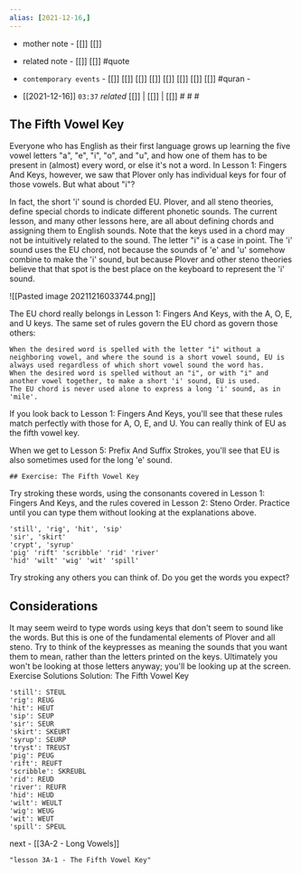 ```yaml
---
alias: [2021-12-16,]
---
```

- mother note - [[]] [[]]
- related note - [[]] [[]] #quote 
- `contemporary events` - [[]] [[]] [[]] [[]] [[]] [[]] [[]] [[]] #quran -

- [[2021-12-16]]  `03:37` _related_ [[]] | [[]] | [[]] # # #

## The Fifth Vowel Key

Everyone who has English as their first language grows up learning the five vowel letters "a", "e", "i", "o", and "u", and how one of them has to be present in (almost) every word, or else it's not a word. In Lesson 1: Fingers And Keys, however, we saw that Plover only has individual keys for four of those vowels. But what about "i"?

In fact, the short 'i' sound is chorded EU. Plover, and all steno theories, define special chords to indicate different phonetic sounds. The current lesson, and many other lessons here, are all about defining chords and assigning them to English sounds. Note that the keys used in a chord may not be intuitively related to the sound. The letter "i" is a case in point. The 'i' sound uses the EU chord, not because the sounds of 'e' and 'u' somehow combine to make the 'i' sound, but because Plover and other steno theories believe that that spot is the best place on the keyboard to represent the 'i' sound.

![[Pasted image 20211216033744.png]]


The EU chord really belongs in Lesson 1: Fingers And Keys, with the A, O, E, and U keys. The same set of rules govern the EU chord as govern those others:

    When the desired word is spelled with the letter "i" without a neighboring vowel, and where the sound is a short vowel sound, EU is always used regardless of which short vowel sound the word has.
    When the desired word is spelled without an "i", or with "i" and another vowel together, to make a short 'i' sound, EU is used.
    The EU chord is never used alone to express a long 'i' sound, as in 'mile'.

If you look back to Lesson 1: Fingers And Keys, you'll see that these rules match perfectly with those for A, O, E, and U. You can really think of EU as the fifth vowel key.

When we get to Lesson 5: Prefix And Suffix Strokes, you'll see that EU is also sometimes used for the long 'e' sound.

	## Exercise: The Fifth Vowel Key

Try stroking these words, using the consonants covered in Lesson 1: Fingers And Keys, and the rules covered in Lesson 2: Steno Order. Practice until you can type them without looking at the explanations above.

    'still', 'rig', 'hit', 'sip'
    'sir', 'skirt'
    'crypt', 'syrup'
    'pig' 'rift' 'scribble' 'rid' 'river'
    'hid' 'wilt' 'wig' 'wit' 'spill'

Try stroking any others you can think of. Do you get the words you expect?

  ## Considerations

It may seem weird to type words using keys that don't seem to sound like the words. But this is one of the fundamental elements of Plover and all steno. Try to think of the keypresses as meaning the sounds that you want them to mean, rather than the letters printed on the keys. Ultimately you won't be looking at those letters anyway; you'll be looking up at the screen.
Exercise Solutions
Solution: The Fifth Vowel Key

    'still': STEUL
    'rig': REUG
    'hit': HEUT
    'sip': SEUP
    'sir': SEUR
    'skirt': SKEURT
    'syrup': SEURP
    'tryst': TREUST
    'pig': PEUG
    'rift': REUFT
    'scribble': SKREUBL
    'rid': REUD
    'river': REUFR
    'hid': HEUD
    'wilt': WEULT
    'wig': WEUG
    'wit': WEUT
    'spill': SPEUL

next - [[3A-2 - Long Vowels]]
```query
"lesson 3A-1 - The Fifth Vowel Key"
```